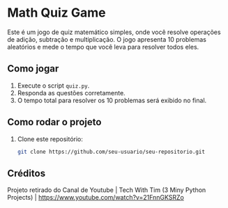 # Math Quiz Game

Este é um jogo de quiz matemático simples, onde você resolve operações de adição, subtração e multiplicação. O jogo apresenta 10 problemas aleatórios e mede o tempo que você leva para resolver todos eles.

## Como jogar

1. Execute o script `quiz.py`.
2. Responda as questões corretamente.
3. O tempo total para resolver os 10 problemas será exibido no final.

## Como rodar o projeto

1. Clone este repositório:
   ```bash
   git clone https://github.com/seu-usuario/seu-repositorio.git

## Créditos

Projeto retirado do Canal de Youtube | Tech With Tim (3 Miny Python Projects) | https://www.youtube.com/watch?v=21FnnGKSRZo
